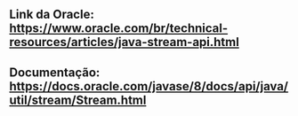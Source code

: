## Link da Oracle: https://www.oracle.com/br/technical-resources/articles/java-stream-api.html
## Documentação: https://docs.oracle.com/javase/8/docs/api/java/util/stream/Stream.html
